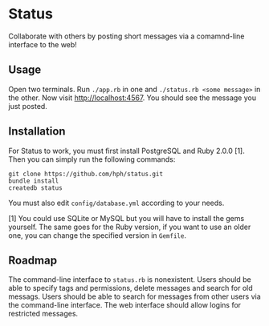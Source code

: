 Status
======

Collaborate with others by posting short messages via a comamnd-line interface
to the web!

Usage
-----

Open two terminals. Run `./app.rb` in one and `./status.rb <some message>` in
the other. Now visit [http://localhost:4567](http://localhost:4567). You should
see the message you just posted.

Installation
------------

For Status to work, you must first install PostgreSQL and Ruby 2.0.0 [1].
Then you can simply run the following commands:

    git clone https://github.com/hph/status.git
    bundle install
    createdb status

You must also edit `config/database.yml` according to your needs.

[1] You could use SQLite or MySQL but you will have to install the gems yourself.
The same goes for the Ruby version, if you want to use an older one, you can
change the specified version in `Gemfile`.

Roadmap
-------

The command-line interface to `status.rb` is nonexistent. Users should be able
to specify tags and permissions, delete messages and search for old messags.
Users should be able to search for messages from other users via the
command-line interface. The web interface should allow logins for restricted
messages.
